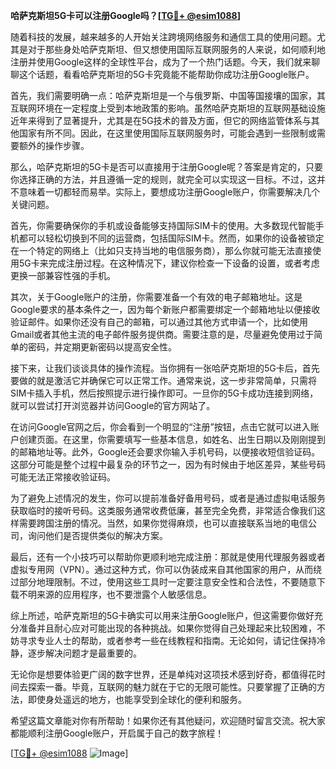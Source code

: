 **哈萨克斯坦5G卡可以注册Google吗？[[TG💪+ @esim1088](https://t.me/s/esim1088)]**

随着科技的发展，越来越多的人开始关注跨境网络服务和通信工具的使用问题。尤其是对于那些身处哈萨克斯坦、但又想使用国际互联网服务的人来说，如何顺利地注册并使用Google这样的全球性平台，成为了一个热门话题。今天，我们就来聊聊这个话题，看看哈萨克斯坦的5G卡究竟能不能帮助你成功注册Google账户。

首先，我们需要明确一点：哈萨克斯坦是一个与俄罗斯、中国等国接壤的国家，其互联网环境在一定程度上受到本地政策的影响。虽然哈萨克斯坦的互联网基础设施近年来得到了显著提升，尤其是在5G技术的普及方面，但它的网络监管体系与其他国家有所不同。因此，在这里使用国际互联网服务时，可能会遇到一些限制或需要额外的操作步骤。

那么，哈萨克斯坦的5G卡是否可以直接用于注册Google呢？答案是肯定的，只要你选择正确的方法，并且遵循一定的规则，就完全可以实现这一目标。不过，这并不意味着一切都轻而易举。实际上，要想成功注册Google账户，你需要解决几个关键问题。

首先，你需要确保你的手机或设备能够支持国际SIM卡的使用。大多数现代智能手机都可以轻松切换到不同的运营商，包括国际SIM卡。然而，如果你的设备被锁定在一个特定的网络上（比如只支持当地的电信服务商），那么你就可能无法直接使用5G卡来完成注册过程。在这种情况下，建议你检查一下设备的设置，或者考虑更换一部兼容性强的手机。

其次，关于Google账户的注册，你需要准备一个有效的电子邮箱地址。这是Google要求的基本条件之一，因为每个新账户都需要绑定一个邮箱地址以便接收验证邮件。如果你还没有自己的邮箱，可以通过其他方式申请一个，比如使用Gmail或者其他主流的电子邮件服务提供商。需要注意的是，尽量避免使用过于简单的密码，并定期更新密码以提高安全性。

接下来，让我们谈谈具体的操作流程。当你拥有一张哈萨克斯坦的5G卡后，首先要做的就是激活它并确保它可以正常工作。通常来说，这一步非常简单，只需将SIM卡插入手机，然后按照提示进行操作即可。一旦你的5G卡成功连接到网络，就可以尝试打开浏览器并访问Google的官方网站了。

在访问Google官网之后，你会看到一个明显的“注册”按钮，点击它就可以进入账户创建页面。在这里，你需要填写一些基本信息，如姓名、出生日期以及刚刚提到的邮箱地址等。此外，Google还会要求你输入手机号码，以便接收短信验证码。这部分可能是整个过程中最复杂的环节之一，因为有时候由于地区差异，某些号码可能无法正常接收验证码。

为了避免上述情况的发生，你可以提前准备好备用号码，或者是通过虚拟电话服务获取临时的接听号码。这类服务通常收费低廉，甚至完全免费，非常适合像我们这样需要跨国注册的情况。当然，如果你觉得麻烦，也可以直接联系当地的电信公司，询问他们是否提供类似的解决方案。

最后，还有一个小技巧可以帮助你更顺利地完成注册：那就是使用代理服务器或者虚拟专用网（VPN）。通过这种方式，你可以伪装成来自其他国家的用户，从而绕过部分地理限制。不过，使用这些工具时一定要注意安全性和合法性，不要随意下载不明来源的应用程序，也不要泄露个人敏感信息。

综上所述，哈萨克斯坦的5G卡确实可以用来注册Google账户，但这需要你做好充分准备并且耐心应对可能出现的各种挑战。如果你觉得自己处理起来比较困难，不妨寻求专业人士的帮助，或者参考一些在线教程和指南。无论如何，请记住保持冷静，逐步解决问题才是最重要的。

无论你是想要体验更广阔的数字世界，还是单纯对这项技术感到好奇，都值得花时间去探索一番。毕竟，互联网的魅力就在于它的无限可能性。只要掌握了正确的方法，即使身处遥远的地方，也能享受到全球化的便利和服务。

希望这篇文章能对你有所帮助！如果你还有其他疑问，欢迎随时留言交流。祝大家都能顺利注册Google账户，开启属于自己的数字旅程！

[[TG💪+ @esim1088](https://t.me/s/esim1088) ![Image](https://i.postimg.cc/4NQfJmqS/Snipaste-2025-05-13-00-14-12.png)]